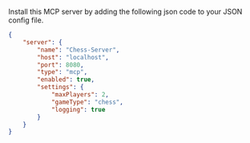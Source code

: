 Install this MCP server by adding the following json code to your JSON config file.

```json
{
    "server": {
        "name": "Chess-Server",
        "host": "localhost",
        "port": 8080,
        "type": "mcp",
        "enabled": true,
        "settings": {
            "maxPlayers": 2,
            "gameType": "chess",
            "logging": true
        }
    }
}
```